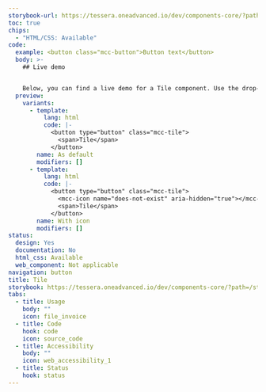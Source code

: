 ```yaml
---
storybook-url: https://tessera.oneadvanced.io/dev/components-core/?path=/docs/html-button--as-default
toc: true
chips:
  - "HTML/CSS: Available"
code:
  example: <button class="mcc-button">Button text</button>
  body: >-
    ## Live demo


    Below, you can find a live demo for a Tile component. Use the drop-down menus and radio buttons to view the different Tile Types and Variants.
  preview:
    variants:
      - template:
          lang: html
          code: |-
            <button type="button" class="mcc-tile">
              <span>Tile</span>
            </button>
        name: As default
        modifiers: []
      - template:
          lang: html
          code: |-
            <button type="button" class="mcc-tile">
              <mcc-icon name="does-not-exist" aria-hidden="true"></mcc-icon>
              <span>Tile</span>
            </button>
        name: With icon
        modifiers: []
status:
  design: Yes
  documentation: No
  html_css: Available
  web_component: Not applicable
navigation: button
title: Tile
storybook: https://tessera.oneadvanced.io/dev/components-core/?path=/story/html-tile--as-default
tabs:
  - title: Usage
    body: ""
    icon: file_invoice
  - title: Code
    hook: code
    icon: source_code
  - title: Accessibility
    body: ""
    icon: web_accessibility_1
  - title: Status
    hook: status
---
```

